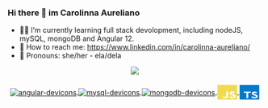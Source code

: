 ### Hi there 👋 im Carolinna Aureliano 


- 👩‍🎓 I’m currently learning full stack devolopment, including nodeJS, mySQL, mongoDB and Angular 12.
- 💌 How to reach me: <a> https://www.linkedin.com/in/carolinna-aureliano/ </a>
- 👩 Pronouns: she/her - ela/dela

<div align="center">
  <a href="https://github.com/CarolinnaAureliano">
  <!--<img height="180em" src="https://github-readme-stats.vercel.app/api?   username=CarolinnaAureliano&show_icons=true&theme=synthwave&include_all_commits=true&count_private=true"/>-->
  <img height="180em" src="https://github-readme-stats.vercel.app/api/top-langs/?username=CarolinnaAureliano&layout=compact&langs_count=7&theme=synthwave"/>
</div>
  
  <div style="display: inline_block" align="center"><br> 
  <img align="center" alt="angular-devicons" height="30" width="40" src="https://cdn.jsdelivr.net/gh/devicons/devicon/icons/angularjs/angularjs-original.svg">
  <img align="center" alt="mysql-devicons" height="30" width="40" src="https://cdn.jsdelivr.net/gh/devicons/devicon/icons/mysql/mysql-original-wordmark.svg">
  <img align="center" alt="mongodb-devicons" height="30" width="40" src="https://cdn.jsdelivr.net/gh/devicons/devicon/icons/mongodb/mongodb-original-wordmark.svg">
  <img align="center" alt="Rafa-Js" height="30" width="40" src="https://raw.githubusercontent.com/devicons/devicon/master/icons/javascript/javascript-plain.svg">
  <img align="center" alt="Rafa-Ts" height="30" width="40" src="https://raw.githubusercontent.com/devicons/devicon/master/icons/typescript/typescript-plain.svg">
  </div>



